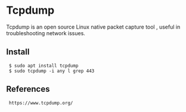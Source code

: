 Tcpdump
=====

Tcpdump is an open source Linux native packet capture tool , useful in troubleshooting network issues. 

Install
-------

     $ sudo apt install tcpdump
     $ sudo tcpdump -i any l grep 443


References
----------
     
     https://www.tcpdump.org/